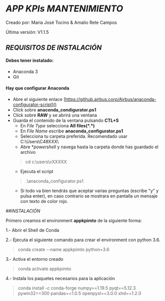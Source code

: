 # *__APP KPIs MANTENIMIENTO__*

Creado por: Maria José Tocino & Amalio Rete Campos

Última versión: V1.1.5

## *REQUISITOS DE INSTALACIÓN*

#### Debes tener instalado:
* Anaconda 3
* Git

#### Hay que configurar Anaconda
* Abre el siguiente enlace [https://github.airbus.corp/Airbus/anaconda-configurator-script]()
* Click sobre **anaconda_condigurator.ps1**
* Click sobre **RAW** y se abrirá una ventana
* Guarda el contenido de la ventana pulsando **CTL+S**
    * En _File Type_ selecciona **All files(\*.\*)**
    * En _File Name_ escribe **anaconda_configurator.ps1**
    * Selecciona tu carpeta preferida. Recomendado usar C:\Users\C48XXX\
    * Abre **powershell* y navega hasta la carpeta donde has guardado el archivo
    > cd c:\users\cXXXXX
    * Ejecuta el script
    > .\anaconda_configurator.ps1
    * Si todo va bien tendrás que aceptar varias preguntas (escribe "y" y pulsa enter), en caso contrario se mostrara en pantalla un mensaje con texto de color rojo.
    
##*INSTALACIÓN*

Primero creamos el environment **appkpimto** de la siguiente forma:

1.- Abrir el Shell de Conda

2.- Ejecuta el siguiente comando para crear el environment con python 3.6.
> conda create --name appkpimto python=3.6

3.- Activa el entorno creado
> conda activate appkpimto

4.- Instala los paquetes necesarios para la aplicación
> conda install -c conda-forge numpy==1.19.5 pyqt==5.12.3 pywin32==300 pandas==1.0.5 openpyxl==3.0.0 xlrd==1.2.0


  

